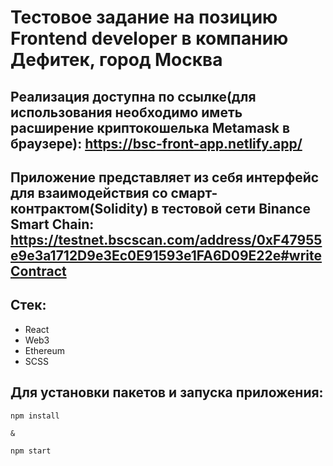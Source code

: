 # Тестовое задание на позицию Frontend developer в компанию Дефитек, город Москва

## Реализация доступна по ссылке(для использования необходимо иметь расширение криптокошелька Metamask в браузере): https://bsc-front-app.netlify.app/

## Приложение представляет из себя интерфейс для взаимодействия со смарт-контрактом(Solidity) в тестовой сети Binance Smart Chain: https://testnet.bscscan.com/address/0xF47955e9e3a1712D9e3Ec0E91593e1FA6D09E22e#writeContract

## Стек: 
- React
- Web3
- Ethereum
- SCSS

## Для установки пакетов и запуска приложения:

```
npm install

&

npm start
```
